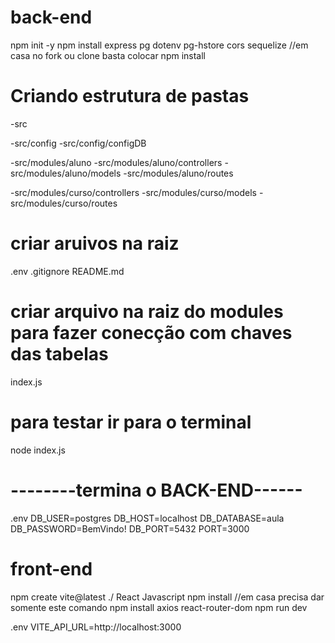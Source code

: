 # back-end

npm init -y
npm install express pg dotenv pg-hstore cors sequelize //em casa no fork ou clone basta colocar npm install

# Criando estrutura de pastas 
-src

-src/config
-src/config/configDB

-src/modules/aluno
-src/modules/aluno/controllers
-src/modules/aluno/models
-src/modules/aluno/routes

-src/modules/curso/controllers
-src/modules/curso/models
-src/modules/curso/routes

# criar aruivos na raiz
.env
.gitignore
README.md

# criar arquivo na raiz do modules para fazer conecção com chaves das tabelas

index.js

# para testar ir para o terminal 
node index.js 

# --------termina o BACK-END------




.env
DB_USER=postgres
DB_HOST=localhost
DB_DATABASE=aula
DB_PASSWORD=BemVindo!
DB_PORT=5432
PORT=3000

# front-end
npm create vite@latest ./
React
Javascript
npm install //em casa precisa dar somente este comando
npm install axios react-router-dom
npm run dev


.env
VITE_API_URL=http://localhost:3000




